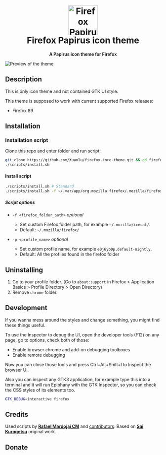 <h1 align="center">
	<img src="logo.png" alt="Firefox Papirus icon theme" width="96" height="96"/><br>
 Firefox Papirus icon theme
</h1>

<p align="center"><strong>A Papirus icon theme for Firefox</strong></p>

![Preview of the theme](preview.png)

## Description

This is only icon theme and not contained GTK UI style.

This theme is supposed to work with current supported Firefox releases:

- Firefox 89

## Installation

### Installation script

Clone this repo and enter folder and run script:

```sh
git clone https://github.com/Xuaolu/firefox-kore-theme.git && cd firefox-papirus-icon-theme
./scripts/install.sh
```

#### Install script

```sh
./scripts/install.sh # Standard
./scripts/install.sh -f ~/.var/app/org.mozilla.firefox/.mozilla/firefox # Flatpak
```

##### Script options

- `-f <firefox_folder_path>` *optional*
    - Set custom Firefox folder path, for example `~/.mozilla/icecat/`.
    - Default: `~/.mozilla/firefox/`

- `-p <profile_name>` *optional*
    - Set custom profile name, for example `e0j6yb0p.default-nightly`.
    - Default: All the profiles found in the firefox folder

## Uninstalling

1. Go to your profile folder. (Go to `about:support` in Firefox > Application Basics > Profile Directory > Open Directory)
2. Remove `chrome` folder.

## Development

If you wanna mess around the styles and change something, you might find these
things useful.

To use the Inspector to debug the UI, open the developer tools (F12) on any
page, go to options, check both of those:

- Enable browser chrome and add-on debugging toolboxes
- Enable remote debugging

Now you can close those tools and press Ctrl+Alt+Shift+I to Inspect the browser
UI.

Also you can inspect any GTK3 application, for example type this into a terminal
and it will run Epiphany with the GTK Inspector, so you can check the CSS styles
of its elements too.

```sh
GTK_DEBUG=interactive firefox
```

## Credits

Used scripts by **[Rafael Mardojai CM](https://github.com/rafaelmardojai)** and [contributors](https://github.com/rafaelmardojai/firefox-gnome-theme/graphs/contributors). Based on **[Sai Kurogetsu](https://github.com/kurogetsusai/firefox-gnome-theme)** original work.

## Donate

